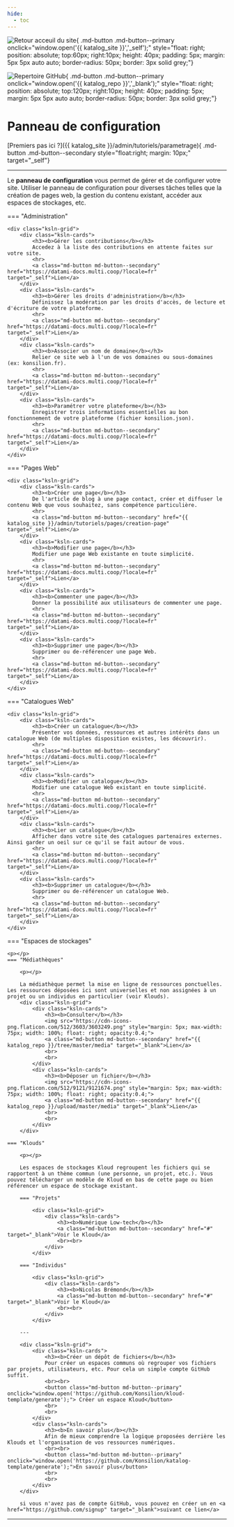 ```yaml
---
hide:
  - toc
---
```









![Retour acceuil du site](https://raw.githubusercontent.com/Konsilion/website/master/media/fleche-retour.png){ .md-button .md-button--primary onclick="window.open('{{ katalog_site }}','_self');" style="float: right; position: absolute; top:60px; right:10px; height: 40px; padding: 5px; margin: 5px 5px auto auto; border-radius: 50px; border: 3px solid grey;"}

![Repertoire GitHub](https://raw.githubusercontent.com/Konsilion/website/master/media/logo-github.png){ .md-button .md-button--primary onclick="window.open('{{ katalog_repo }}','_blank');" style="float: right; position: absolute; top:120px; right:10px; height: 40px; padding: 5px; margin: 5px 5px auto auto; border-radius: 50px; border: 3px solid grey;"}


# Panneau de configuration

[Premiers pas ici ?]({{ katalog_site }}/admin/tutoriels/parametrage){ .md-button .md-button--secondary style="float:right; margin: 10px;" target="_self"}
    
---

Le **panneau de configuration** vous permet de gérer et de configurer votre site. Utiliser le panneau de configuration pour diverses tâches telles que la création de pages web, la gestion  du contenu existant, accéder aux espaces de stockages, etc. 


=== "Administration"

    <div class="ksln-grid">
        <div class="ksln-cards">
            <h3><b>Gérer les contributions</b></h3>
            Accedez à la liste des contributions en attente faites sur votre site.
            <hr>
            <a class="md-button md-button--secondary" href="https://datami-docs.multi.coop/?locale=fr" target="_self">Lien</a>
        </div>
        <div class="ksln-cards">
            <h3><b>Gérer les droits d'administration</b></h3>
            Définissez la modération par les droits d'accès, de lecture et d'écriture de votre plateforme.
            <hr>
            <a class="md-button md-button--secondary" href="https://datami-docs.multi.coop/?locale=fr" target="_self">Lien</a>
        </div>
        <div class="ksln-cards">
            <h3><b>Associer un nom de domaine</b></h3>
            Relier ce site web à l'un de vos domaines ou sous-domaines (ex: konsilion.fr).
            <hr>
            <a class="md-button md-button--secondary" href="https://datami-docs.multi.coop/?locale=fr" target="_self">Lien</a>
        </div>
        <div class="ksln-cards">
            <h3><b>Paramétrer votre plateforme</b></h3>
            Enregistrer trois informations essentielles au bon fonctionnement de votre plateforme (fichier konsilion.json).
            <hr>
            <a class="md-button md-button--secondary" href="https://datami-docs.multi.coop/?locale=fr" target="_self">Lien</a>
        </div>          
    </div>


=== "Pages Web"

    <div class="ksln-grid">
        <div class="ksln-cards">
            <h3><b>Créer une page</b></h3>
            De l'article de blog à une page contact, créer et diffuser le contenu Web que vous souhaitez, sans compétence particulière.
            <hr>
            <a class="md-button md-button--secondary" href="{{ katalog_site }}/admin/tutoriels/pages/creation-page" target="_self">Lien</a>
        </div>
        <div class="ksln-cards">
            <h3><b>Modifier une page</b></h3>
            Modifier une page Web existante en toute simplicité.
            <hr>
            <a class="md-button md-button--secondary" href="https://datami-docs.multi.coop/?locale=fr" target="_self">Lien</a>
        </div>
        <div class="ksln-cards">
            <h3><b>Commenter une page</b></h3>
            Donner la possibilité aux utilisateurs de commenter une page.
            <hr>
            <a class="md-button md-button--secondary" href="https://datami-docs.multi.coop/?locale=fr" target="_self">Lien</a>
        </div>
        <div class="ksln-cards">
            <h3><b>Supprimer une page</b></h3>
            Supprimer ou de-référencer une page Web. 
            <hr>
            <a class="md-button md-button--secondary" href="https://datami-docs.multi.coop/?locale=fr" target="_self">Lien</a>
        </div>
    </div>

=== "Catalogues Web"

    <div class="ksln-grid">
        <div class="ksln-cards">
            <h3><b>Créer un catalogue</b></h3>
            Présenter vos données, ressources et autres intérêts dans un catalogue Web (de multiples disposition existes, les découvrir).
            <hr>
            <a class="md-button md-button--secondary" href="https://datami-docs.multi.coop/?locale=fr" target="_self">Lien</a>
        </div>
        <div class="ksln-cards">
            <h3><b>Modifier un catalogue</b></h3>
            Modifier une catalogue Web existant en toute simplicité.
            <hr>
            <a class="md-button md-button--secondary" href="https://datami-docs.multi.coop/?locale=fr" target="_self">Lien</a>
        </div>
        <div class="ksln-cards">
            <h3><b>Lier un catalogue</b></h3>
            Afficher dans votre site des catalogues partenaires externes. Ainsi garder un oeil sur ce qu'il se fait autour de vous.
            <hr>
            <a class="md-button md-button--secondary" href="https://datami-docs.multi.coop/?locale=fr" target="_self">Lien</a>
        </div>
        <div class="ksln-cards">
            <h3><b>Supprimer un catalogue</b></h3>
            Supprimer ou de-référencer un catalogue Web.
            <hr>
            <a class="md-button md-button--secondary" href="https://datami-docs.multi.coop/?locale=fr" target="_self">Lien</a>
        </div>
    </div>


=== "Espaces de stockages"
    
    <p></p>    
    === "Médiathèques"
        
        <p></p>

        La médiathèque permet la mise en ligne de ressources ponctuelles. Les ressources déposées ici sont universelles et non assignées à un projet ou un individus en particulier (voir Klouds).
        <div class="ksln-grid">
            <div class="ksln-cards">
                <h3><b>Consulter</b></h3>
                <img src="https://cdn-icons-png.flaticon.com/512/3603/3603249.png" style="margin: 5px; max-width: 75px; width: 100%; float: right; opacity:0.4;">
                <a class="md-button md-button--secondary" href="{{ katalog_repo }}/tree/master/media" target="_blank">Lien</a>
                <br>
                <br>
            </div>
            <div class="ksln-cards">
                <h3><b>Déposer un fichier</b></h3>
                <img src="https://cdn-icons-png.flaticon.com/512/9121/9121674.png" style="margin: 5px; max-width: 75px; width: 100%; float: right; opacity:0.4;">
                <a class="md-button md-button--secondary" href="{{ katalog_repo }}/upload/master/media" target="_blank">Lien</a>
                <br>
                <br>
            </div>
        </div>
        
    === "Klouds"
    
        <p></p>
        
        Les espaces de stockages Kloud regroupent les fichiers qui se rapportent à un thème commun (une personne, un projet, etc.). Vous pouvez télécharger un modèle de Kloud en bas de cette page ou bien référencer un espace de stockage existant.
        
        === "Projets"

            <div class="ksln-grid">
                <div class="ksln-cards">
                    <h3><b>Numérique Low-tech</b></h3>
                    <a class="md-button md-button--secondary" href="#" target="_blank">Voir le Kloud</a>
                    <br><br>
                </div>
            </div>
         
        === "Individus"

            <div class="ksln-grid">
                <div class="ksln-cards">
                    <h3><b>Nicolas Brémond</b></h3>
                    <a class="md-button md-button--secondary" href="#" target="_blank">Voir le Kloud</a>
                    <br><br>
                </div>
            </div>

        ---

        <div class="ksln-grid">
            <div class="ksln-cards">
                <h3><b>Créer un dépôt de fichiers</b></h3>
                Pour créer un espaces communs où regrouper vos fichiers par projets, utilisateurs, etc. Pour cela un simple compte GitHub suffit.
                <br><br>
                <button class="md-button md-button--primary" onclick="window.open('https://github.com/Konsilion/kloud-template/generate');"> Créer un espace Kloud</button>
                <br>
                <br>
            </div>
            <div class="ksln-cards">
                <h3><b>En savoir plus</b></h3>
                Afin de mieux comprendre la logique proposées derrière les Klouds et l'organisation de vos ressources numériques.
                <br><br>
                <button class="md-button md-button--primary" onclick="window.open('https://github.com/Konsilion/katalog-template/generate');">En savoir plus</button>
                <br>
                <br>
            </div>
        </div>

        si vous n'avez pas de compte GitHub, vous pouvez en créer un en <a href="https://github.com/signup" target="_blank">suivant ce lien</a>
---

<script type="text/javascript" src="https://konsilion.github.io/katalog-setup/js/admin.js"></script>
<script type="text/javascript" src="https://konsilion.github.io/katalog-setup/js/functionality/slider-nav.js" defer></script>
<script type="text/javascript" src="https://konsilion.github.io/katalog-setup/js/functionality/add-page.js" defer></script>
<script type="text/javascript" src="https://konsilion.github.io/katalog-setup/js/functionality/modif-page.js" defer></script>
